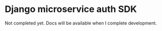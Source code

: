# Django microservice auth SDK

Not completed yet. Docs will be available when I complete development.

